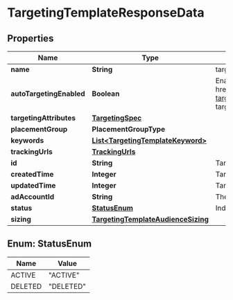 

# TargetingTemplateResponseData


## Properties

| Name | Type | Description | Notes |
|------------ | ------------- | ------------- | -------------|
|**name** | **String** | targeting template name |  [optional] |
|**autoTargetingEnabled** | **Boolean** | Enable auto-targeting for ad group. Also known as &lt;a href&#x3D;\&quot;https://help.pinterest.com/en/business/article/expanded-targeting\&quot; target&#x3D;\&quot;_blank\&quot;&gt;\&quot;expanded targeting\&quot;&lt;/a&gt;. |  [optional] |
|**targetingAttributes** | [**TargetingSpec**](TargetingSpec.md) |  |  [optional] |
|**placementGroup** | **PlacementGroupType** |  |  [optional] |
|**keywords** | [**List&lt;TargetingTemplateKeyword&gt;**](TargetingTemplateKeyword.md) |  |  [optional] |
|**trackingUrls** | [**TrackingUrls**](TrackingUrls.md) |  |  [optional] |
|**id** | **String** | Targeting template ID. |  [optional] |
|**createdTime** | **Integer** | Targeting template created time. Unix timestamp in seconds. |  [optional] |
|**updatedTime** | **Integer** | Targeting template updated time.Unix timestamp in seconds. |  [optional] |
|**adAccountId** | **String** | The ID of the advertiser that this targeting template belongs to. |  [optional] |
|**status** | [**StatusEnum**](#StatusEnum) | Indicate targeting template is active or Deleted |  [optional] |
|**sizing** | [**TargetingTemplateAudienceSizing**](TargetingTemplateAudienceSizing.md) |  |  [optional] |



## Enum: StatusEnum

| Name | Value |
|---- | -----|
| ACTIVE | &quot;ACTIVE&quot; |
| DELETED | &quot;DELETED&quot; |



